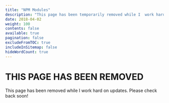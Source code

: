 ```yaml
---
title: "NPM Modules"
description: "This page has been temporarily removed while I  work hard on updates. Please check back soon!"
date: 2018-04-02
weight: 100
contents: false
available: true
pagination: false
excludeFromTOC: true
includeInSitemap: false
hideWordCount: true
---
```


<h1>THIS PAGE HAS BEEN REMOVED</h1>

This page has been removed while I  work hard on updates. Please check back soon!